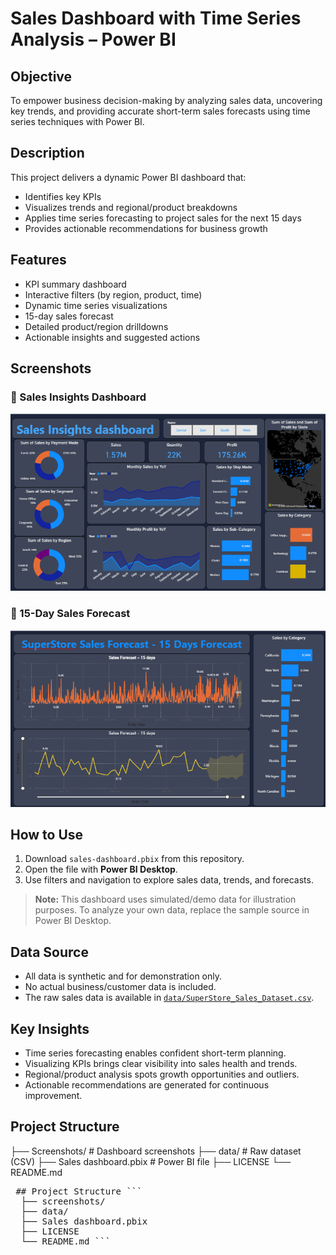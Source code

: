 # Sales Dashboard with Time Series Analysis – Power BI

## Objective
To empower business decision-making by analyzing sales data, uncovering key trends, and providing accurate short-term sales forecasts using time series techniques with Power BI.

## Description
This project delivers a dynamic Power BI dashboard that:
- Identifies key KPIs  
- Visualizes trends and regional/product breakdowns  
- Applies time series forecasting to project sales for the next 15 days  
- Provides actionable recommendations for business growth  

## Features
- KPI summary dashboard  
- Interactive filters (by region, product, time)  
- Dynamic time series visualizations  
- 15-day sales forecast  
- Detailed product/region drilldowns  
- Actionable insights and suggested actions  

## Screenshots  
### 🔹 Sales Insights Dashboard
![Sales Insights Dashboard](Screenshots/Sales-Insights-dashboard.png)

### 🔹 15-Day Sales Forecast
![Sales Forecasting](Screenshots/sales-forecasting.png)

## How to Use
1. Download `sales-dashboard.pbix` from this repository.  
2. Open the file with **Power BI Desktop**.  
3. Use filters and navigation to explore sales data, trends, and forecasts.

> **Note:** This dashboard uses simulated/demo data for illustration purposes. To analyze your own data, replace the sample source in Power BI Desktop.

## Data Source
- All data is synthetic and for demonstration only.  
- No actual business/customer data is included.
- The raw sales data is available in [`data/SuperStore_Sales_Dataset.csv`](data/SuperStore_Sales_Dataset.csv).

## Key Insights
- Time series forecasting enables confident short-term planning.  
- Visualizing KPIs brings clear visibility into sales health and trends.  
- Regional/product analysis spots growth opportunities and outliers.  
- Actionable recommendations are generated for continuous improvement.  

## Project Structure
├── Screenshots/ # Dashboard screenshots
├── data/ # Raw dataset (CSV)
├── Sales dashboard.pbix # Power BI file
├── LICENSE
└── README.md
<pre> ## Project Structure ``` 
  ├── screenshots/ 
  ├── data/ 
  ├── Sales dashboard.pbix 
  ├── LICENSE 
  └── README.md ``` </pre>
